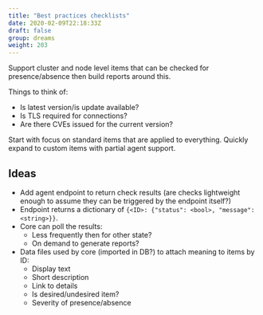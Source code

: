 ```yaml
---
title: "Best practices checklists"
date: 2020-02-09T22:18:33Z
draft: false
group: dreams
weight: 203
---
```


Support cluster and node level items that can be checked for presence/absence then build reports around this.

Things to think of:

  * Is latest version/is update available?
  * Is TLS required for connections?
  * Are there CVEs issued for the current version?

Start with focus on standard items that are applied to everything.
Quickly expand to custom items with partial agent support.


## Ideas

  * Add agent endpoint to return check results (are checks lightweight enough to
    assume they can be triggered by the endpoint itself?)
  * Endpoint returns a dictionary of `{<ID>: {"status": <bool>, "message": <string>}}`.
  * Core can poll the results:
    * Less frequently then for other state?
    * On demand to generate reports?
  * Data files used by core (imported in DB?) to attach meaning to items by ID:
    * Display text
    * Short description
    * Link to details
    * Is desired/undesired item?
    * Severity of presence/absence
